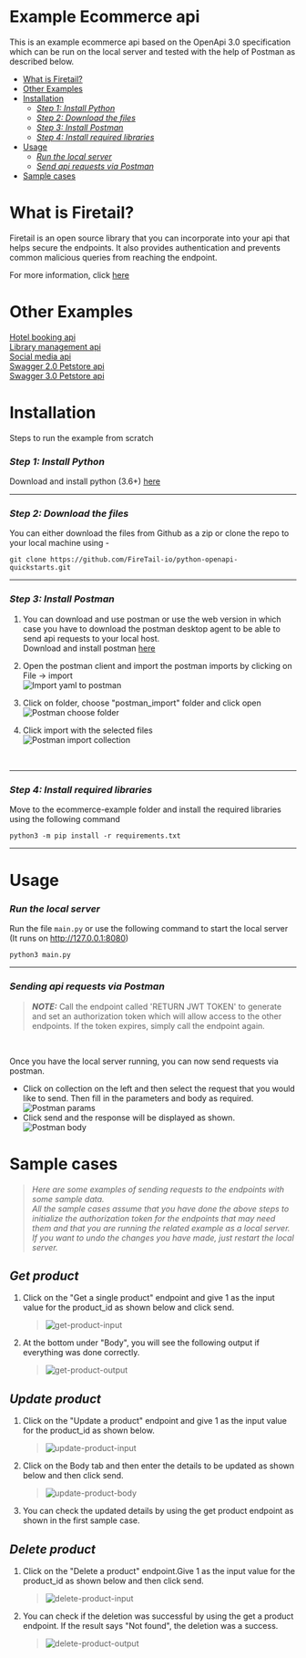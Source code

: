 # Example Ecommerce api

This is an example ecommerce api based on the OpenApi 3.0 specification which can be run on the local server and tested with the help of Postman as described below.

  - [What is Firetail?](#what-is-firetail)
  - [Other Examples](#other-examples)
  - [Installation](#installation)
    - [*Step 1: Install Python*](#step-1-install-python)
    - [*Step 2: Download the files*](#step-2-download-the-files)
    - [*Step 3: Install Postman*](#step-3-install-postman)
    - [*Step 4: Install required libraries*](#step-4-install-required-libraries)
  - [Usage](#usage)
    - [*Run the local server*](#run-the-local-server)
    - [*Send api requests via Postman*](#sending-api-requests-via-postman)
  - [Sample cases](#sample-cases)
  
What is Firetail? 
===
Firetail is an open source library that you can incorporate into your api that 
helps secure the endpoints. It also provides authentication and prevents common malicious queries from reaching the endpoint.

For more information, click [here](https://firetail.readthedocs.io/en/latest/)


Other Examples
===
[Hotel booking api](../hotel-booking-example/README.MD)<br>
[Library management api](../library-management-example/README.MD)<br>
[Social media api](../social-media-example/README.MD)<br>
[Swagger 2.0 Petstore api](../swagger-petstore-2.0-example/README.MD)<br>
[Swagger 3.0 Petstore api](../swagger-petstore-3.0-example/README.MD)

Installation
===
Steps to run the example from scratch

### *Step 1: Install Python*

Download and install python (3.6+) [here](https://www.python.org/downloads/)
***

### *Step 2: Download the files*

You can either download the files from Github as a zip or clone the repo to your local machine using -
```
git clone https://github.com/FireTail-io/python-openapi-quickstarts.git
```
***

### *Step 3: Install Postman*

1. You can download and use postman or use the web version in which case you have to download the postman desktop agent to be able to send api requests to your local host.<br>
Download and install postman [here](https://www.postman.com/downloads/)

2. Open the postman client and import the postman imports by clicking on File -> import<br>
![Import yaml to postman](/assets/images/postman-import.jpg)

3. Click on folder, choose "postman_import" folder and click open<br>
![Postman choose folder](/assets/images/postman-choose-folder.png)

4. Click import with the selected files<br>
![Postman import collection](/assets/images/ecommerce/postman-import-collections.jpg)
<br>

***


### *Step 4: Install required libraries*

Move to the ecommerce-example folder and install the required libraries using the following command
```
python3 -m pip install -r requirements.txt
```
***

Usage
===

### *Run the local server*

Run the file `main.py` or use the following command  to start the local server (It runs on http://127.0.0.1:8080)
```
python3 main.py
```
***

### *Sending api requests via Postman*

> **_NOTE:_** Call the endpoint called 'RETURN JWT TOKEN' to generate and set an authorization token which will allow access to the other endpoints. If the token expires, simply call the endpoint again.
<br>

Once you have the local server running, you can now send requests via postman. 
* Click on collection on the left and then select the request that you would like to send. Then fill in the parameters and body as required.
![Postman params](../assets/images/postman-param.jpg)
* Click send and the response will be displayed as shown.
![Postman body](../assets/images/postman-body.jpg)

Sample cases
===
>*Here are some examples of sending requests to the endpoints with some sample data.<br>All the sample cases assume that you have done the above steps to initialize the authorization token for the endpoints that may need them and that you are running the related example as a local server.<br>
If you want to undo the changes you have made, just restart the local server.*
## *Get product*
1. Click on the "Get a single product" endpoint and give 1 as the input value for the product_id as shown below and click send.
    >![get-product-input](../assets/images/ecommerce/samples/get-product-input.png)
2. At the bottom under "Body", you will see the following output if everything was done correctly.
    >![get-product-output](../assets/images/ecommerce/samples/get-product-output.png)

## *Update product*
1. Click on the "Update a product" endpoint and give 1 as the input value for the product_id as shown below.
    >![update-product-input](../assets/images/ecommerce/samples/update-product-input.png)
2. Click on the Body tab and then enter the details to be updated as shown below and then click send.
    >![update-product-body](../assets/images/ecommerce/samples/update-product-body.png)
3. You can check the updated details by using the get product endpoint as shown in the first sample case.

## *Delete product*
1. Click on the "Delete a product" endpoint.Give 1 as the input value for the product_id as shown below and then click send.
    >![delete-product-input](../assets/images/ecommerce/samples/delete-product-input.png)
2. You can check if the deletion was successful by using the get a product endpoint. If the result says "Not found", the deletion was a success.
    >![delete-product-output](../assets/images/ecommerce/samples/delete-product-output.png)